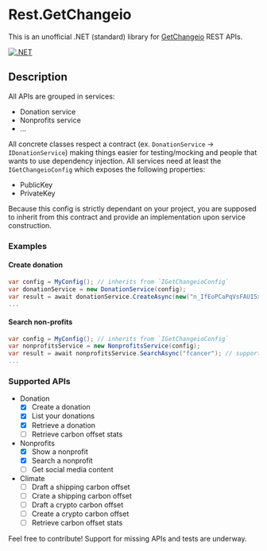 # Rest.GetChangeio
This is an unofficial .NET (standard) library for [GetChangeio](https://docs.getchange.io/getting-started/) REST APIs.

[![.NET](https://github.com/diegostamigni/Rest.GetChangeio/actions/workflows/dotnet.yml/badge.svg)](https://github.com/diegostamigni/Rest.GetChangeio/actions/workflows/dotnet.yml)

## Description
All APIs are grouped in services:
 * Donation service
 * Nonprofits service
 * ...

All concrete classes respect a contract (ex. `DonationService` -> `IDonationService`) making things easier for testing/mocking and people that wants to use dependency injection. All services need at least the `IGetChangeioConfig` which exposes the following properties:
 * PublicKey
 * PrivateKey

Because this config is strictly dependant on your project, you are supposed to inherit from this contract and provide an implementation upon service construction.


### Examples

#### Create donation
```csharp
var config = MyConfig(); // inherits from `IGetChangeioConfig`
var donationService = new DonationService(config);
var result = await donationService.CreateAsync(new("n_IfEoPCaPqVsFAUI5xl0CBUOx", 1000));
...
```

#### Search non-profits
```csharp
var config = MyConfig(); // inherits from `IGetChangeioConfig`
var nonprofitsService = new NonprofitsService(config);
var result = await nonprofitsService.SearchAsync("fcancer"); // supports pagination via the `page` property
...
```

### Supported APIs
* Donation
    - [x] Create a donation
    - [x] List your donations
    - [x] Retrieve a donation
    - [ ] Retrieve carbon offset stats
* Nonprofits
    - [x] Show a nonprofit
    - [x] Search a nonprofit
    - [ ] Get social media content
* Climate
    - [ ] Draft a shipping carbon offset
    - [ ] Crate a shipping carbon offset
    - [ ] Draft a crypto carbon offset
    - [ ] Create a crypto carbon offset
    - [ ] Retrieve carbon offset stats

Feel free to contribute! Support for missing APIs and tests are underway.
